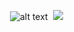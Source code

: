 
‎  ![alt text](https://files.catbox.moe/zrtdw3.gif)
‎  ![](https://komarev.com/ghpvc/?username=boothiIl&color=e22a1a&style=plastic&label=⌖&base=100)


